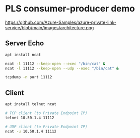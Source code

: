 # PLS consumer-producer demo

https://github.com/Azure-Samples/azure-private-link-service/blob/main/images/architecture.png

## Server Echo
```bash
apt install ncat

ncat -l 11112 --keep-open --exec "/bin/cat" &
ncat -l 11112 --keep-open --udp --exec "/bin/cat" &

tcpdump -n port 11112
```

## Client
```bash
apt install telnet ncat

# TCP client (to Private Endpoint IP)
telnet 10.50.1.4 11112

# UDP client (to Private Endpoint IP)
ncat -u 10.50.1.4 11112
```

